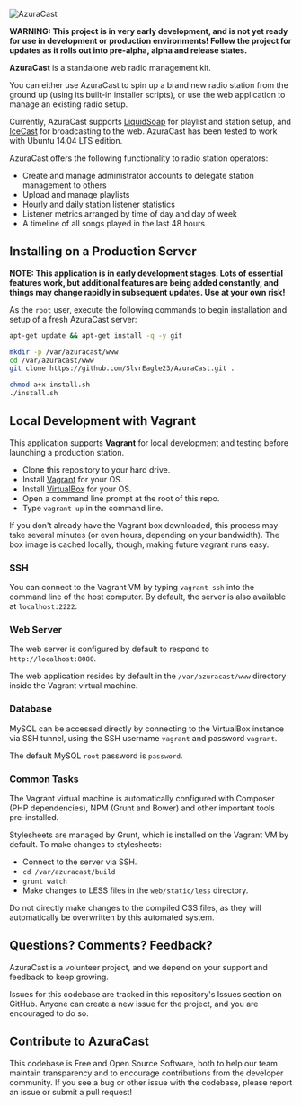 ![AzuraCast](https://raw.githubusercontent.com/SlvrEagle23/AzuraCast/master/resources/azuracast.png)

**WARNING: This project is in very early development, and is not yet ready for use in development or production environments! Follow the project for updates as it rolls out into pre-alpha, alpha and release states.**

**AzuraCast** is a standalone web radio management kit.
 
You can either use AzuraCast to spin up a brand new radio station from the ground up (using its built-in installer scripts), or use the web application to manage an existing radio setup.

Currently, AzuraCast supports [LiquidSoap](http://liquidsoap.fm/) for playlist and station setup, and [IceCast](http://icecast.org/) for broadcasting to the web. AzuraCast has been tested to work with Ubuntu 14.04 LTS edition.

AzuraCast offers the following functionality to radio station operators:

* Create and manage administrator accounts to delegate station management to others
* Upload and manage playlists
* Hourly and daily station listener statistics
* Listener metrics arranged by time of day and day of week 
* A timeline of all songs played in the last 48 hours

## Installing on a Production Server

**NOTE: This application is in early development stages. Lots of essential features work, but additional features are being added constantly, and things may change rapidly in subsequent updates. Use at your own risk!**

As the `root` user, execute the following commands to begin installation and setup of a fresh AzuraCast server:

```bash
apt-get update && apt-get install -q -y git

mkdir -p /var/azuracast/www
cd /var/azuracast/www
git clone https://github.com/SlvrEagle23/AzuraCast.git .

chmod a+x install.sh
./install.sh
```

## Local Development with Vagrant

This application supports **Vagrant** for local development and testing before launching a production station.

* Clone this repository to your hard drive.
* Install [Vagrant](http://www.vagrantup.com/) for your OS.
* Install [VirtualBox](https://www.virtualbox.org/wiki/Downloads) for your OS.
* Open a command line prompt at the root of this repo.
* Type `vagrant up` in the command line.

If you don't already have the Vagrant box downloaded, this process may take several minutes (or even hours, depending on your bandwidth). The box image is cached locally, though, making future vagrant runs easy.

### SSH

You can connect to the Vagrant VM by typing `vagrant ssh` into the command line of the host computer. By default, the server is also available at `localhost:2222`.

### Web Server

The web server is configured by default to respond to `http://localhost:8080`.

The web application resides by default in the `/var/azuracast/www` directory inside the Vagrant virtual machine.

### Database

MySQL can be accessed directly by connecting to the VirtualBox instance via SSH tunnel, using the SSH username `vagrant` and password `vagrant`.

The default MySQL `root` password is `password`.

### Common Tasks

The Vagrant virtual machine is automatically configured with Composer (PHP dependencies), NPM (Grunt and Bower) and other important tools pre-installed.

Stylesheets are managed by Grunt, which is installed on the Vagrant VM by default. To make changes to stylesheets:

* Connect to the server via SSH.
* `cd /var/azuracast/build`
* `grunt watch`
* Make changes to LESS files in the `web/static/less` directory.

Do not directly make changes to the compiled CSS files, as they will automatically be overwritten by this automated system.

## Questions? Comments? Feedback?

AzuraCast is a volunteer project, and we depend on your support and feedback to keep growing.

Issues for this codebase are tracked in this repository's Issues section on GitHub. Anyone can create a new issue for the project, and you are encouraged to do so.

## Contribute to AzuraCast

This codebase is Free and Open Source Software, both to help our team maintain transparency and to encourage contributions from the developer community. If you see a bug or other issue with the codebase, please report an issue or submit a pull request!
